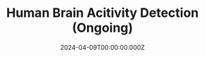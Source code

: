 ---
title: Human Brain Acitivity Detection (Ongoing)
date: 2024-04-09T00:00:00.000Z
summary: >-
  This project aims to build accurate predictive models for diamond prices using regression models. It is crucial for diamond sellers and buyers to determine competitive prices and make informed decisions, respectively. Factors such as carat weight, cut quality, color grade, clarity, and physical dimensions impact a diamond's price. The project uses a dataset from Kaggle, with data on these characteristics for 53,909 diamonds.

  The analysis encompasses three regression models and handles multi-collinearity among predictors and prevents model overfitting. A range of techniques like visualization, exploratory data analysis, model diagnostics, and train-test split are used to ensure the models' reliability. The selected model achieves 0.9848 in $R^2$.  

  The results demonstrate high accuracy in predicting diamond prices based on these properties. However, there's an acknowledgment that the models might not account for all potential factors, like market demand or economic conditions. Future work could explore additional variables, advanced regression techniques like Lasso or Elastic Net regression, broader datasets, or sentiment analysis of customer reviews to further improve the model.
tags:
  - Data Science
  - Deep Learning
external_link: 4130_proj.pdf
links:
  - url: pre.pdf
    icon_pack: fas
    icon: link
    name: ppt
authors:
  - admin
  - Ruiqi Xu
  - Zhemin Qu
image:
  caption: ""
  focal_point: Smart
  filename: featured.png
---